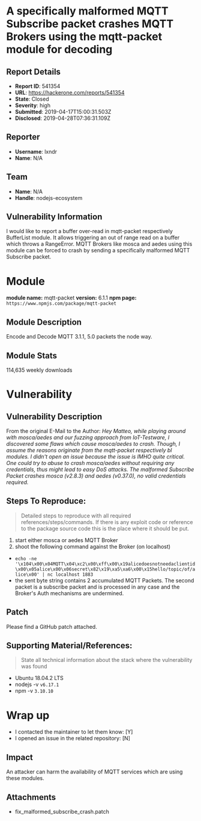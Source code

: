 # A specifically malformed MQTT Subscribe packet crashes MQTT Brokers using the mqtt-packet module for decoding  

## Report Details
- **Report ID**: 541354
- **URL**: https://hackerone.com/reports/541354
- **State**: Closed
- **Severity**: high
- **Submitted**: 2019-04-17T15:00:31.503Z
- **Disclosed**: 2019-04-28T07:36:31.109Z

## Reporter
- **Username**: lxndr
- **Name**: N/A

## Team
- **Name**: N/A
- **Handle**: nodejs-ecosystem

## Vulnerability Information
I would like to report a buffer over-read in mqtt-packet respectively BufferList module.
It allows triggering an out of range read on a buffer which throws a RangeError. MQTT Brokers like mosca and aedes using this module can be forced to crash by sending a specifically malformed MQTT Subscribe packet. 

# Module

**module name:** mqtt-packet
**version:** 6.1.1
**npm page:** `https://www.npmjs.com/package/mqtt-packet`

## Module Description

Encode and Decode MQTT 3.1.1, 5.0 packets the node way.

## Module Stats

114,635 weekly downloads

# Vulnerability

## Vulnerability Description

From the original E-Mail to the Author:
*Hey Matteo,
while playing around with mosca/aedes and our fuzzing approach from IoT-Testware, I discovered some flaws which cause mosca/aedes to crash. Though, I assume the reasons originate from the mqtt-packet respectively bl modules. 
I didn't open an issue because the issue is IMHO quite critical. One could try to abuse to crash mosca/aedes without requiring any credentials, thus might lead to easy DoS attacks.
The malformed Subscribe Packet crashes mosca (v2.8.3) and aedes (v0.37.0), no valid credentials required.*

## Steps To Reproduce:

> Detailed steps to reproduce with all required references/steps/commands. If there is any exploit code or reference to the package source code this is the place where it should be put.

1. start either mosca or aedes MQTT Broker
2. shoot the following command against the Broker (on localhost)
  * `echo -ne '\x104\x00\x04MQTT\x04\xc2\x00\xff\x00\x19alicedoesnotneedaclientid\x00\x05alice\x00\x06secret\x82\x19\xa5\xa6\x00\x15hello/topic/of/alice\x00' | nc localhost 1883`
  * the sent byte string contains 2 accumulated MQTT Packets. The second packet is a subscribe packet and is processed in any case and the Broker's Auth mechanisms are undermined.

## Patch

Please find a GitHub patch attached.

## Supporting Material/References:

> State all technical information about the stack where the vulnerability was found

- Ubuntu 18.04.2 LTS
- nodejs -v `v6.17.1`
- npm -v `3.10.10`

# Wrap up

- I contacted the maintainer to let them know: [Y] 
- I opened an issue in the related repository: [N]

## Impact

An attacker can harm the availability of MQTT services which are using these modules.

## Attachments
- fix_malformed_subscribe_crash.patch
